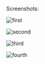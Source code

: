 Screenshots: 

![first](https://github.com/user-attachments/assets/aba42777-2fd3-4761-baeb-0848418e77ec)

![second](https://github.com/user-attachments/assets/db9c362b-f18e-4349-90e3-1ba617f6d793)

![third](https://github.com/user-attachments/assets/fe8710fd-7762-4408-aeeb-81783d4edf30)

![fourth](https://github.com/user-attachments/assets/6e690486-94b1-41f0-8597-dca808a43d94)
